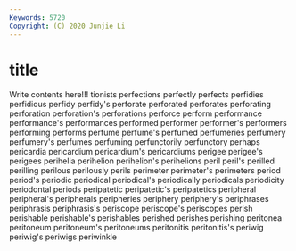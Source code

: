 ```yaml
---
Keywords: 5720
Copyright: (C) 2020 Junjie Li
---
```


# title

Write contents here!!!
tionists 
perfections 
perfectly 
perfects 
perfidies
perfidious 
perfidy 
perfidy's 
perforate 
perforated 
perforates 
perforating 
perforation 
perforation's 
perforations
perforce 
perform 
performance 
performance's 
performances 
performed 
performer 
performer's 
performers 
performing
performs 
perfume 
perfume's 
perfumed 
perfumeries 
perfumery 
perfumery's 
perfumes 
perfuming 
perfunctorily
perfunctory 
perhaps 
pericardia 
pericardium 
pericardium's 
pericardiums 
perigee 
perigee's 
perigees 
perihelia
perihelion 
perihelion's 
perihelions 
peril 
peril's 
perilled 
perilling 
perilous 
perilously 
perils
perimeter 
perimeter's 
perimeters 
period 
period's 
periodic 
periodical 
periodical's 
periodically 
periodicals
periodicity 
periodontal 
periods 
peripatetic 
peripatetic's 
peripatetics 
peripheral 
peripheral's 
peripherals 
peripheries
periphery 
periphery's 
periphrases 
periphrasis 
periphrasis's 
periscope 
periscope's 
periscopes 
perish 
perishable
perishable's 
perishables 
perished 
perishes 
perishing 
peritonea 
peritoneum 
peritoneum's 
peritoneums 
peritonitis
peritonitis's 
periwig 
periwig's 
periwigs 
periwinkle 
